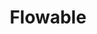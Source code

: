 ---
blog: https://flowable.com/blog/
codehost: https://github.com/https://github.com/flowable/flowable-engine
facebook: https://facebook.com/FlowableGroup
linkedin: https://linkedin.com/company/flowable-group
logohandle: flowable
sort: flowable
title: Flowable
twitter: https://x.com/flowablegroup
website: https://flowable.com/
youtube: https://youtube.com/channel/UC920VtSnsOQkGPo0c6fiAqQ
---